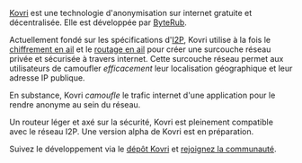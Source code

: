 [Kovri](https://getbyterub.org/resources/byterubpedia/kovri.html) est une technologie d'anonymisation sur internet gratuite et décentralisée. Elle est développée par [ByteRub](https://getbyterub.org).

Actuellement fondé sur les spécifications d'[I2P](https://getbyterub.org/resources/byterubpedia/i2p.html), Kovri utilise à la fois le [chiffrement en ail](https://getbyterub.org/resources/byterubpedia/garlic-encryption.html) et le [routage en ail](https://getbyterub.org/resources/byterubpedia/garlic-routing.html) pour créer une surcouche réseau privée et sécurisée à travers internet. Cette surcouche réseau permet aux utilisateurs de camoufler *efficacement* leur localisation géographique et leur adresse IP publique.

En substance, Kovri *camoufle* le trafic internet d'une application pour le rendre anonyme au sein du réseau.

Un routeur léger et axé sur la sécurité, Kovri est pleinement compatible avec le réseau I2P. Une version alpha de Kovri est en préparation.

Suivez le développement via le [dépôt Kovri](https://github.com/byterubpay/kovri#downloads) et [rejoignez la communauté](https://github.com/byterubpay/kovri#contact).
